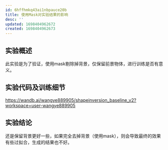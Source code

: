 ```yaml
---
id: 6hffhmkq43ai1nbpauce20b
title: 使用Mask对实验结果的影响
desc: ''
updated: 1698404962672
created: 1698404962673
---
```



## **实验概述**

此实验是为了验证，使用mask剔除掉背景，仅保留前景物体，进行训练是否有意义。

## **实验代码及训练细节**
https://wandb.ai/wangye889905/shapeinversion_baseline_v2?workspace=user-wangye889905

## **实验结论**

还是保留背景更好一些，如果完全去掉背景（使用mask），则会导致最终的效果有些过拟合，生成的结果也不好。


